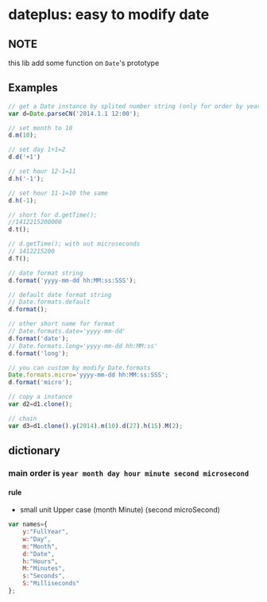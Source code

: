 # dateplus: easy to modify date
## NOTE
this lib add some function on `Date`'s prototype

## Examples
```javascript
// get a Date instance by splited number string (only for order by year month day hour minute second microsecond)
var d=Date.parseCN('2014.1.1 12:00');

// set month to 10
d.m(10);

// set day 1+1=2
d.d('+1')

// set hour 12-1=11
d.h('-1');

// set hour 11-1=10 the same
d.h(-1);

// short for d.getTime();
//1412215200000
d.t();

// d.getTime(); with out microseconds
// 1412215200
d.T();

// date format string
d.format('yyyy-mm-dd hh:MM:ss:SSS');

// default date format string
// Date.formats.default
d.format();

// other short name for format
// Date.formats.date='yyyy-mm-dd'
d.format('date');
// Date.formats.long='yyyy-mm-dd hh:MM:ss'
d.format('long');

// you can custom by modify Date.formats
Date.formats.micro='yyyy-mm-dd hh:MM:ss:SSS';
d.format('micro');

// copy a instance
var d2=d1.clone();

// chain
var d3=d1.clone().y(2014).m(10).d(27).h(15).M(2);
```


## dictionary
### main order is `year month day hour minute second microsecond`
#### rule
* small unit Upper case (month Minute) (second microSecond)

```javascript
var names={
	y:"FullYear",
	w:"Day",
	m:"Month",
	d:"Date",
	h:"Hours",
	M:"Minutes",
	s:"Seconds",
	S:"Milliseconds"
};
```
